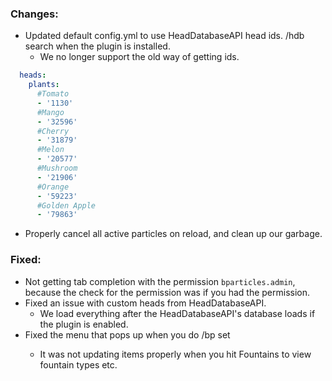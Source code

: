 ### Changes:
- Updated default config.yml to use HeadDatabaseAPI head ids. /hdb search <head> when the plugin is installed.
  - We no longer support the old way of getting ids.
```yaml
  heads:
    plants:
      #Tomato
      - '1130'
      #Mango
      - '32596'
      #Cherry
      - '31879'
      #Melon
      - '20577'
      #Mushroom
      - '21906'
      #Orange
      - '59223'
      #Golden Apple
      - '79863'
```
- Properly cancel all active particles on reload, and clean up our garbage.

### Fixed:
- Not getting tab completion with the permission `bparticles.admin`, because the check for the permission was if you had the permission.
- Fixed an issue with custom heads from HeadDatabaseAPI.
  - We load everything after the HeadDatabaseAPI's database loads if the plugin is enabled.
- Fixed the menu that pops up when you do /bp set <name>
  - It was not updating items properly when you hit Fountains to view fountain types etc.